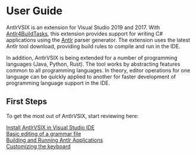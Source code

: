 
# User Guide

AntlrVSIX is an extension for Visual Studio 2019 and 2017.
With [Antlr4BuildTasks](https://github.com/kaby76/Antlr4BuildTasks),
this extension provides support for
writing C# applications using the [Antlr](http://antlr.org) parser generator. The extension
uses the latest Antlr tool download, providing build rules to compile and run in the
IDE.

In addition, AntlrVSIX is being extended for a number of
programming languages (Java, Python, Rust). The tool works
by abstracting features common to all programming 
languages. In theory, editor operations for one 
language can be quickly applied to another for faster
development of programming language support in the IDE.

## First Steps

To get the most out of AntlrVSIX, start reviewing here:

[Install AntlrVSIX in Visual Studio IDE](setup.md)<br/>
[Basic editing of a grammar file](basic.md)<br/>
[Building and Running Antlr Applications](building.md)<br/>
[Customizing the keyboard](customizing.md)<br/>


